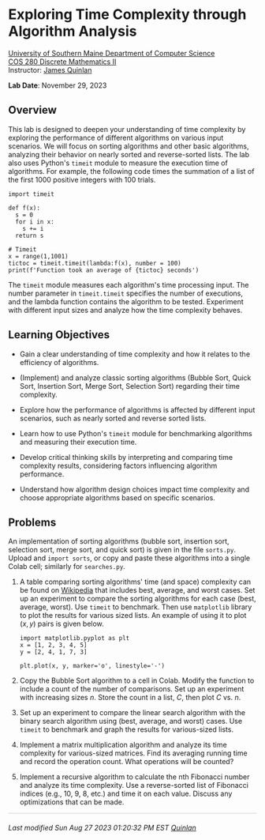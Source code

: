 # Exploring Time Complexity through Algorithm Analysis

[University of Southern Maine Department of Computer Science](https://cs.usm.maine.edu)<br>
[COS 280 Discrete Mathematics II](https://cs.usm.maine.edu/~james.quinlan/cos280/)<br>
Instructor: [James Quinlan](https://cs.usm.maine.edu/~james.quinlan) <br>

**Lab Date**: November 29, 2023<br>


## Overview

This lab is designed to deepen your understanding of time complexity by exploring the performance of different algorithms on various input scenarios. We will focus on sorting algorithms and other basic algorithms, analyzing their behavior on nearly sorted and reverse-sorted lists. The lab also uses Python's `timeit` module to measure the execution time of algorithms.  For example, the following code times the summation of a list of the first 1000 positive integers with 100 trials.  

```
import timeit

def f(x):
  s = 0
  for i in x:
    s += i
  return s

# Timeit
x = range(1,1001)
tictoc = timeit.timeit(lambda:f(x), number = 100)
print(f'Function took an average of {tictoc} seconds')
```

The `timeit` module measures each algorithm's time processing input. The number parameter in `timeit.timeit` specifies the number of executions, and the lambda function contains the algorithm to be tested. Experiment with different input sizes and analyze how the time complexity behaves.


## Learning Objectives

* Gain a clear understanding of time complexity and how it relates to the efficiency of algorithms.
  
* (Implement) and analyze classic sorting algorithms (Bubble Sort, Quick Sort, Insertion Sort, Merge Sort, Selection Sort) regarding their time complexity.

* Explore how the performance of algorithms is affected by different input scenarios, such as nearly sorted and reverse sorted lists.

* Learn how to use Python's `timeit` module for benchmarking algorithms and measuring their execution time.

* Develop critical thinking skills by interpreting and comparing time complexity results, considering factors influencing algorithm performance.

* Understand how algorithm design choices impact time complexity and choose appropriate algorithms based on specific scenarios.


## Problems

An implementation of sorting algorithms (bubble sort, insertion sort, selection sort, merge sort, and quick sort) is given in the file `sorts.py`.  Upload and `import sorts`, or copy and paste these algorithms into a single Colab cell; similarly for `searches.py`.    


1.  A table comparing sorting algorithms' time (and space) complexity can be found on [Wikipedia](https://en.wikipedia.org/wiki/Sorting_algorithm) that includes best, average, and worst cases.
Set up an experiment to compare the sorting algorithms for each case (best, average, worst). Use `timeit` to benchmark.  Then use `matplotlib` library to plot the results for various sized lists.  An example of using it to plot $(x,y)$ pairs is given below.

	```
	import matplotlib.pyplot as plt
	x = [1, 2, 3, 4, 5]
	y = [2, 4, 1, 7, 3]

	plt.plot(x, y, marker='o', linestyle='-')
	```

2. Copy the Bubble Sort algorithm to a cell in Colab.  Modify the function to include a count of the number of comparisons.  Set up an experiment with increasing sizes $n$.  Store the count in a list, $C$, then plot $C$ vs. $n$.   

3. Set up an experiment to compare the linear search algorithm with the binary search algorithm using  (best, average, and worst) cases. Use `timeit` to benchmark and graph the results for various-sized lists.

4. Implement a matrix multiplication algorithm and analyze its time complexity for various-sized matrices.   Find its averaging running time and record the operation count. What operations will be counted? 


5. Implement a recursive algorithm to calculate the nth Fibonacci number and analyze its time complexity.  Use a reverse-sorted list of Fibonacci indices (e.g., 10, 9, 8, etc.) and time it on each value. Discuss any optimizations that can be made.








<!-- 
+++++++++++++++++++++++++++++++++++++++++++++++++++++++++++++++++++++++++ 
 FOOTER 
+++++++++++++++++++++++++++++++++++++++++++++++++++++++++++++++++++++++++
-->
<div style="border-top: 1px solid #ccc;padding:0px 0px 20px 0px;"></div>
<i style="padding-left:0px;">
Last modified  Sun Aug 27 2023 01:20:32 PM EST
<a href="https://cs.usm.maine.edu/~james.quinlan/">Quinlan</a>
</i>  
